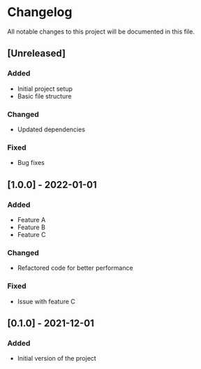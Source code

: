 # Changelog

All notable changes to this project will be documented in this file.

## [Unreleased]

### Added

- Initial project setup
- Basic file structure

### Changed

- Updated dependencies

### Fixed

- Bug fixes

## [1.0.0] - 2022-01-01

### Added

- Feature A
- Feature B
- Feature C
### Changed

- Refactored code for better performance

### Fixed

- Issue with feature C

## [0.1.0] - 2021-12-01

### Added

- Initial version of the project